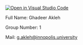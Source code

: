 [![Open in Visual Studio Code](https://classroom.github.com/assets/open-in-vscode-f059dc9a6f8d3a56e377f745f24479a46679e63a5d9fe6f495e02850cd0d8118.svg)](https://classroom.github.com/online_ide?assignment_repo_id=7150365&assignment_repo_type=AssignmentRepo)


Full Name: Ghadeer Akleh

Group Number: 1

Mail: g.akleh@innopolis.university

